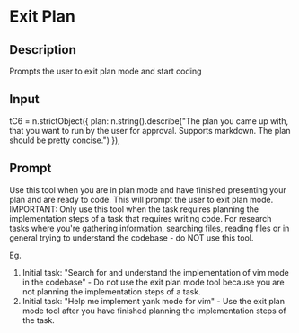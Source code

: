 # Exit Plan


## Description

Prompts the user to exit plan mode and start coding

## Input

tC6 = n.strictObject({
        plan: n.string().describe("The plan you came up with, that you want to run by the user for approval. Supports markdown. The plan should be pretty concise.")
    }),

## Prompt

Use this tool when you are in plan mode and have finished presenting your plan and are ready to code. This will prompt the user to exit plan mode. 
IMPORTANT: Only use this tool when the task requires planning the implementation steps of a task that requires writing code. For research tasks where you're gathering information, searching files, reading files or in general trying to understand the codebase - do NOT use this tool.

Eg. 
1. Initial task: "Search for and understand the implementation of vim mode in the codebase" - Do not use the exit plan mode tool because you are not planning the implementation steps of a task.
2. Initial task: "Help me implement yank mode for vim" - Use the exit plan mode tool after you have finished planning the implementation steps of the task.
